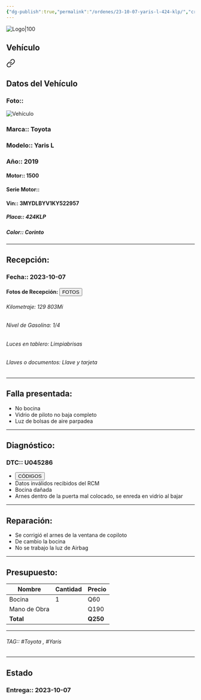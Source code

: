 ```yaml
---
{"dg-publish":true,"permalink":"/ordenes/23-10-07-yaris-l-424-klp/","created":"","updated":""}
---
```


![Logo|100](http://drive.google.com/uc?export=view&id=137fl3TIZ0-PU8b-Pt0bsjclwHub_u78G)

## Vehículo

<div class="transclusion internal-embed is-loaded"><a class="markdown-embed-link" href="/vehiculos/toyota/yaris-l-424-klp/#datos-del-vehiculo" aria-label="Open link"><svg xmlns="http://www.w3.org/2000/svg" width="24" height="24" viewBox="0 0 24 24" fill="none" stroke="currentColor" stroke-width="2" stroke-linecap="round" stroke-linejoin="round" class="svg-icon lucide-link"><path d="M10 13a5 5 0 0 0 7.54.54l3-3a5 5 0 0 0-7.07-7.07l-1.72 1.71"></path><path d="M14 11a5 5 0 0 0-7.54-.54l-3 3a5 5 0 0 0 7.07 7.07l1.71-1.71"></path></svg></a><div class="markdown-embed">



## Datos del Vehículo 
### Foto:: 
![Vehículo](http://drive.google.com/uc?export=view&id=1FhfRYLnqnc7EVgi1H623Drc1QQkZZLmq)

### Marca:: Toyota
### Modelo:: Yaris L
### Año:: 2019
#### Motor:: 1500
#### Serie Motor:: 
#### Vin:: 3MYDLBYV1KY522957
##### Placa:: 424KLP
##### Color:: Corinto
---


</div></div>


## Recepción:
### Fecha:: 2023-10-07
#### Fotos de Recepción: <a href="http"><button class="btn success">FOTOS</button></a>

###### Kilometraje: 129 803Mi
###### Nivel de Gasolina: 1/4
###### Luces en tablero: Limpiabrisas
###### Llaves o documentos: Llave y tarjeta 

---

## Falla presentada:
- No bocina
- Vidrio de piloto no baja completo 
- Luz de bolsas de aire parpadea


---

## Diagnóstico:
### DTC:: U045286

- <a href="http"><button class="btn success">CÓDIGOS</button></a>
- Datos inválidos recibidos del RCM
- Bocina dañada 
- Arnes dentro de la puerta mal colocado, se enreda en vidrio al bajar 

---
## Reparación:
- Se corrigió el arnes de la ventana de copiloto 
- De cambio la bocina 
- No se trabajo la luz de Airbag

---

## Presupuesto:

| Nombre       | Cantidad | Precio |
| ------------ | -------- | ------ |
| Bocina       | 1        | Q60    |
| Mano de Obra |          | Q190   |
| **Total**             |          |   **Q250**     |

---

###### TAG:: #Toyota , #Yaris 

---

## Estado

### Entrega:: 2023-10-07